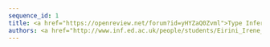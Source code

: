 ```yaml
---
sequence_id: 1
title: <a href="https://openreview.net/forum?id=yHYZaQ0Zvml">Type Inference as Optimization</a>
authors: <a href="http://www.inf.ed.ac.uk/people/students/Eirini_Irene_Vlassi_Pandi.html">Eirene Vlassi Pandi</a>, <a href="https://earlbarr.com/">Earl Barr</a>, <a href="https://www.microsoft.com/en-us/research/people/adg/">Andrew D. Gordon</a>, <a href="https://homepages.inf.ed.ac.uk/csutton/">Charles Sutton</a>
---
```

